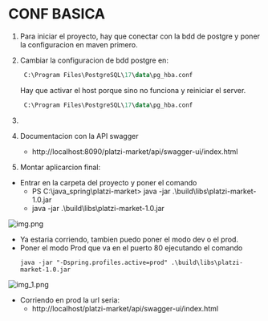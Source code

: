 
# CONF BASICA

1. Para iniciar el proyecto, hay que conectar con la bdd de postgre y poner la configuracion en maven primero.

2. Cambiar la configuracion de bdd postgre en:
   ```sql
    C:\Program Files\PostgreSQL\17\data\pg_hba.conf
    ```
    Hay que activar el host porque sino no funciona y reiniciar el server.
   ```sql
    C:\Program Files\PostgreSQL\17\data\pg_hba.conf
    ```


3. 


4. Documentacion con la API swagger
   - http://localhost:8090/platzi-market/api/swagger-ui/index.html


5. Montar aplicarcion final:

- Entrar en la carpeta del proyecto y poner el comando 
  - PS C:\java_spring\platzi-market> java -jar .\build\libs\platzi-market-1.0.jar
  - java -jar .\build\libs\platzi-market-1.0.jar

![img.png](img.png)

- Ya estaria corriendo, tambien puedo poner el modo dev o el prod.
- Poner el modo Prod que va en el puerto 80 ejecutando el comando
  ```
  java -jar "-Dspring.profiles.active=prod" .\build\libs\platzi-market-1.0.jar
  ```

![img_1.png](img_1.png)

- Corriendo en prod la url seria:
  - http://localhost/platzi-market/api/swagger-ui/index.html